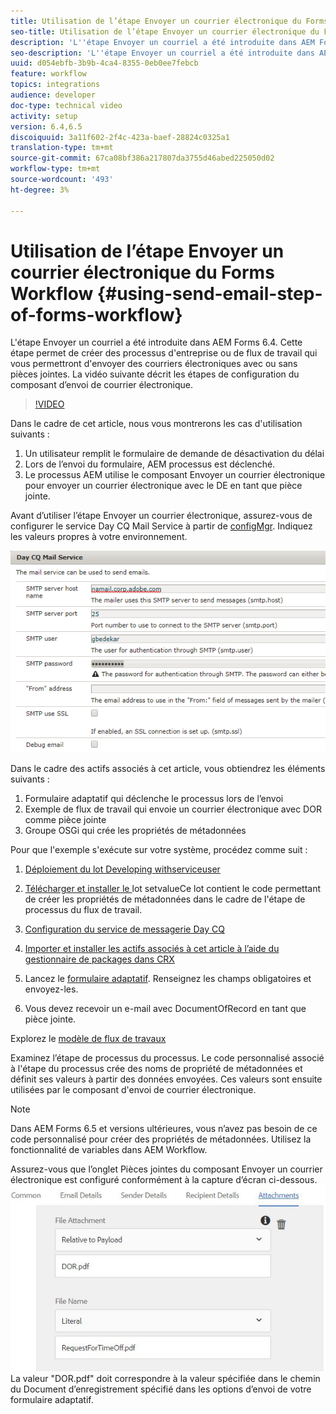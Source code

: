 ```yaml
---
title: Utilisation de l’étape Envoyer un courrier électronique du Forms Workflow
seo-title: Utilisation de l’étape Envoyer un courrier électronique du Forms Workflow
description: 'L''étape Envoyer un courriel a été introduite dans AEM Forms 6.4. Cette étape permet de créer des processus d''entreprise ou de flux de travail qui vous permettront d''envoyer des courriers électroniques avec ou sans pièces jointes. La vidéo suivante décrit les étapes de configuration du composant d''envoi de courrier électronique :'
seo-description: 'L''étape Envoyer un courriel a été introduite dans AEM Forms 6.4. Cette étape permet de créer des processus d''entreprise ou de flux de travail qui vous permettront d''envoyer des courriers électroniques avec ou sans pièces jointes. La vidéo suivante décrit les étapes de configuration du composant d''envoi de courrier électronique :'
uuid: d054ebfb-3b9b-4ca4-8355-0eb0ee7febcb
feature: workflow
topics: integrations
audience: developer
doc-type: technical video
activity: setup
version: 6.4,6.5
discoiquuid: 3a11f602-2f4c-423a-baef-28824c0325a1
translation-type: tm+mt
source-git-commit: 67ca08bf386a217807da3755d46abed225050d02
workflow-type: tm+mt
source-wordcount: '493'
ht-degree: 3%

---
```



# Utilisation de l’étape Envoyer un courrier électronique du Forms Workflow {#using-send-email-step-of-forms-workflow}

L&#39;étape Envoyer un courriel a été introduite dans AEM Forms 6.4. Cette étape permet de créer des processus d&#39;entreprise ou de flux de travail qui vous permettront d&#39;envoyer des courriers électroniques avec ou sans pièces jointes. La vidéo suivante décrit les étapes de configuration du composant d’envoi de courrier électronique.

>[!VIDEO](https://video.tv.adobe.com/v/21499/?quality=9&learn=on)

Dans le cadre de cet article, nous vous montrerons les cas d&#39;utilisation suivants :

1. Un utilisateur remplit le formulaire de demande de désactivation du délai
1. Lors de l’envoi du formulaire, AEM processus est déclenché.
1. Le processus AEM utilise le composant Envoyer un courrier électronique pour envoyer un courrier électronique avec le DE en tant que pièce jointe.

Avant d’utiliser l’étape Envoyer un courrier électronique, assurez-vous de configurer le service Day CQ Mail Service à partir de [configMgr](http://localhost:4502/system/console/configMgr). Indiquez les valeurs propres à votre environnement.

![Configuration du service de messagerie Day CQ](assets/mailservice.png)

Dans le cadre des actifs associés à cet article, vous obtiendrez les éléments suivants :

1. Formulaire adaptatif qui déclenche le processus lors de l’envoi
1. Exemple de flux de travail qui envoie un courrier électronique avec DOR comme pièce jointe
1. Groupe OSGi qui crée les propriétés de métadonnées

Pour que l&#39;exemple s&#39;exécute sur votre système, procédez comme suit :

1. [Déploiement du lot Developing withserviceuser](/help/forms/assets/common-osgi-bundles/DevelopingWithServiceUser.jar)

1. [Télécharger et installer le ](/help/forms/assets/common-osgi-bundles/SetValueApp.core-1.0-SNAPSHOT.jar)lot setvalueCe lot contient le code permettant de créer les propriétés de métadonnées dans le cadre de l&#39;étape de processus du flux de travail.
1. [Configuration du service de messagerie Day CQ](https://helpx.adobe.com/experience-manager/6-5/sites/administering/using/notification.html)
1. [Importer et installer les actifs associés à cet article à l’aide du gestionnaire de packages dans CRX](assets/emaildoraemformskt.zip)
1. Lancez le [formulaire adaptatif](http://localhost:4502/content/dam/formsanddocuments/helpx/timeoffrequestform/jcr:content?wcmmode=disabled). Renseignez les champs obligatoires et envoyez-les.
1. Vous devez recevoir un e-mail avec DocumentOfRecord en tant que pièce jointe.

Explorez le [modèle de flux de travaux](http://localhost:4502/editor.html/conf/global/settings/workflow/models/emaildor.html)

Examinez l’étape de processus du processus. Le code personnalisé associé à l&#39;étape du processus crée des noms de propriété de métadonnées et définit ses valeurs à partir des données envoyées. Ces valeurs sont ensuite utilisées par le composant d&#39;envoi de courrier électronique.

>[!NOTE]
>
>Dans AEM Forms 6.5 et versions ultérieures, vous n’avez pas besoin de ce code personnalisé pour créer des propriétés de métadonnées. Utilisez la fonctionnalité de variables dans AEM Workflow.

Assurez-vous que l’onglet Pièces jointes du composant Envoyer un courrier électronique est configuré conformément à la capture d’écran ci-dessous.
![Onglet Envoyer les pièces jointes du courrier électronique](assets/sendemailcomponentconfigure.jpg)La valeur &quot;DOR.pdf&quot; doit correspondre à la valeur spécifiée dans le chemin du Document d’enregistrement spécifié dans les options d’envoi de votre formulaire adaptatif.

